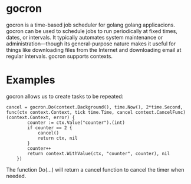 # gocron

gocron is a time-based job scheduler for golang golang applicacions. gocron can be used to schedule jobs to run periodically at fixed times, dates, or intervals. It typically automates system maintenance or administration—though its general-purpose nature makes it useful for things like downloading files from the Internet and downloading email at regular intervals. gocron supports contexts.

# Examples

gocron allows us to create tasks to be repeated:

```
cancel = gocron.Do(context.Background(), time.Now(), 2*time.Second, func(ctx context.Context, tick time.Time, cancel context.CancelFunc) (context.Context, error) {					
		counter := ctx.Value("counter").(int)
		if counter == 2 {
			cancel()
			return ctx, nil
		}
		counter++
		return context.WithValue(ctx, "counter", counter), nil
	})
```

The function Do(...) will return a cancel function to cancel the timer when needed.
